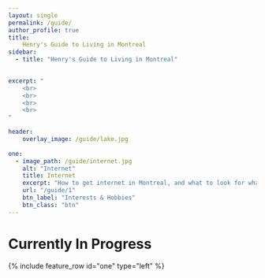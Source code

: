 ```yaml
---
layout: single
permalink: /guide/
author_profile: true
title:
    Henry's Guide to Living in Montreal
sidebar:
  - title: "Henry's Guide to Living in Montreal"
    

excerpt: "
    <br>
    <br>
    <br>
    <br>
"

header:
    overlay_image: /guide/lake.jpg  
    
one:
  - image_path: /guide/internet.jpg
    alt: "Internet"
    title: Internet
    excerpt: "How to get internet in Montreal, and what to look for what purchasing a plan."
    url: "/guide/1"
    btn_label: "Interests & Hobbies" 
    btn_class: "btn"
---
```


# Currently In Progress 

{% include feature_row id="one" type="left" %}
